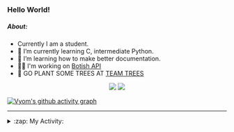 ### Hello World!

##### About:
- Currently I am a student.
- 🌱 I’m currently learning C, intermediate Python.
- 🌱 I’m learning how to make better documentation.
- 👨‍💻 I'm working on [Botish API](https://github.com/Vyvy-vi/api)
- 🌱 GO PLANT SOME TREES AT [TEAM TREES](https://teamtrees.org/)

<p align="center">
  <a href="https://twitter.com/Vyvy_viM"><img target="_blank" src="https://img.shields.io/badge/twitter%20@Vyvy_viM-0D95E8?style=for-the-badge&logo=twitter&logoColor=white"/></a> 
  <a href="https://vyvy-vi.github.io/portfolio"><img target="_blank" src="https://img.shields.io/badge/-I_love_open_source-green?style=for-the-badge&logo=github&logoColor=black"/></a> 
</p>

[![Vyom's github activity graph](https://activity-graph.herokuapp.com/graph?username=Vyvy-vi)](https://github.com/ashutosh00710/github-readme-activity-graph)

---
<details>
  <summary>:zap: My Activity:</summary>
  
<!--START_SECTION:waka-->
![Code Time](http://img.shields.io/badge/Code%20Time-516%20hrs%2030%20mins-blue)

**I'm a Night 🦉** 

```text
🌞 Morning    43 commits     ██░░░░░░░░░░░░░░░░░░░░░░░   8.94% 
🌆 Daytime    122 commits    ██████░░░░░░░░░░░░░░░░░░░   25.36% 
🌃 Evening    141 commits    ███████░░░░░░░░░░░░░░░░░░   29.31% 
🌙 Night      175 commits    █████████░░░░░░░░░░░░░░░░   36.38%

```
📅 **I'm Most Productive on Sunday** 

```text
Monday       46 commits     ██░░░░░░░░░░░░░░░░░░░░░░░   9.56% 
Tuesday      78 commits     ████░░░░░░░░░░░░░░░░░░░░░   16.22% 
Wednesday    65 commits     ███░░░░░░░░░░░░░░░░░░░░░░   13.51% 
Thursday     57 commits     ███░░░░░░░░░░░░░░░░░░░░░░   11.85% 
Friday       42 commits     ██░░░░░░░░░░░░░░░░░░░░░░░   8.73% 
Saturday     59 commits     ███░░░░░░░░░░░░░░░░░░░░░░   12.27% 
Sunday       134 commits    ███████░░░░░░░░░░░░░░░░░░   27.86%

```


📊 **This Week I Spent My Time On** 

```text
🔥 Editors: 
Vim                      8 hrs 31 mins       █████████████████████████   100.0%

🐱‍💻 Projects: 
puzzle-3-Vyvy-vi         1 hr 24 mins        ████░░░░░░░░░░░░░░░░░░░░░   16.51% 
puzzle-4-Vyvy-vi         1 hr 15 mins        ███░░░░░░░░░░░░░░░░░░░░░░   14.77% 
MeetingAttendanceDiscordB1 hr 9 mins         ███░░░░░░░░░░░░░░░░░░░░░░   13.67% 
TEC-welcome-bot          52 mins             ██░░░░░░░░░░░░░░░░░░░░░░░   10.23% 
puzzle-5---prepare-bags-o48 mins             ██░░░░░░░░░░░░░░░░░░░░░░░   9.41%

```


 Last Updated on 08/12/2021
<!--END_SECTION:waka-->
</details>
